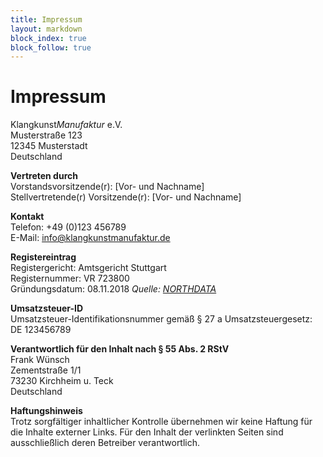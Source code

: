 ```yaml
---
title: Impressum
layout: markdown
block_index: true
block_follow: true
---
```


# Impressum

Klangkunst*Manufaktur* e.V. \
Musterstraße 123 \
12345 Musterstadt \
Deutschland 

**Vertreten durch** \
Vorstandsvorsitzende(r): [Vor- und Nachname] \
Stellvertretende(r) Vorsitzende(r): [Vor- und Nachname]

**Kontakt** \
Telefon: +49 (0)123 456789 \
E-Mail: info@klangkunstmanufaktur.de

**Registereintrag** \
Registergericht: Amtsgericht Stuttgart \
Registernummer: VR 723800 \
Gründungsdatum: 08.11.2018 *Quelle: [NORTHDATA](https://www.northdata.de/Klangkunst+Manufaktur+e.+V.,+Stuttgart/VR+723800)*

**Umsatzsteuer-ID** \
Umsatzsteuer-Identifikationsnummer gemäß § 27 a Umsatzsteuergesetz: DE 123456789

**Verantwortlich für den Inhalt nach § 55 Abs. 2 RStV** \
Frank Wünsch \
Zementstraße 1/1 \
73230 Kirchheim u. Teck \
Deutschland

**Haftungshinweis** \
Trotz sorgfältiger inhaltlicher Kontrolle übernehmen wir keine Haftung für die Inhalte externer Links. Für den Inhalt der verlinkten Seiten sind ausschließlich deren Betreiber verantwortlich.
